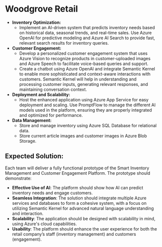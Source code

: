 # Woodgrove Retail

* **Inventory Optimization:**
    * Implement an AI-driven system that predicts inventory needs based on historical data, seasonal trends, and real-time sales. Use Azure OpenAI for predictive modeling and Azure AI Search to provide fast, relevant search results for inventory queries.
* **Customer Engagement:**
    * Develop a personalized customer engagement system that uses Azure Vision to recognize products in customer-uploaded images and Azure Speech to facilitate voice-based queries and support.
    * Create a chatbot using Azure OpenAI and integrate Semantic Kernel to enable more sophisticated and context-aware interactions with customers. Semantic Kernel will help in understanding and processing customer inputs, generating relevant responses, and maintaining conversation context.
* **Deployment and Scalability:**
    * Host the enhanced application using Azure App Service for easy deployment and scaling. Use PromptFlow to manage the different AI models used in the platform, ensuring they are properly integrated and optimized for performance.
* **Data Management:**
    * Store and manage inventory using Azure SQL Database for relational data.
    * Store current article images and customer images in Azure Blob Storage.
    
## Expected Solution:

Each team will deliver a fully functional prototype of the Smart Inventory Management and Customer Engagement Platform. The prototype should demonstrate:
* **Effective Use of AI**: The platform should show how AI can predict inventory needs and engage customers.
* **Seamless Integration**: The solution should integrate multiple Azure services and databases to form a cohesive system, with a focus on utilizing Semantic Kernel for advanced natural language understanding and interaction.
* **Scalability**: The application should be designed with scalability in mind, using Azure's cloud capabilities.
* **Usability**: The platform should enhance the user experience for both the retail company’s staff (inventory management) and customers (engagement).




